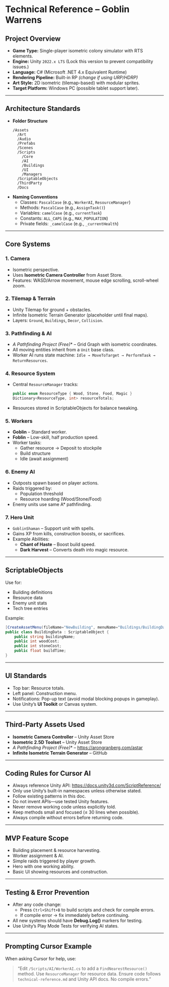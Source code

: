 # Technical Reference – Goblin Warrens

## Project Overview
- **Game Type:** Single-player isometric colony simulator with RTS elements.
- **Engine:** Unity `2022.x LTS` (Lock this version to prevent compatibility issues.)
- **Language:** C# (Microsoft .NET 4.x Equivalent Runtime)
- **Rendering Pipeline:** Built-in RP *(change if using URP/HDRP)*  
- **Art Style:** 2D isometric (tilemap-based) with modular sprites.
- **Target Platform:** Windows PC (possible tablet support later).

---

## Architecture Standards
- **Folder Structure**
  ```
  /Assets
    /Art
    /Audio
    /Prefabs
    /Scenes
    /Scripts
      /Core
      /AI
      /Buildings
      /UI
      /Managers
    /ScriptableObjects
    /ThirdParty
    /Docs
  ```
- **Naming Conventions**
  - Classes: `PascalCase` (e.g., `WorkerAI`, `ResourceManager`)
  - Methods: `PascalCase` (e.g., `AssignTask()`)
  - Variables: `camelCase` (e.g., `currentTask`)
  - Constants: `ALL_CAPS` (e.g., `MAX_POPULATION`)
  - Private fields: `_camelCase` (e.g., `_currentHealth`)

---

## Core Systems

### 1. Camera
- Isometric perspective.
- Uses **Isometric Camera Controller** from Asset Store.
- Features: WASD/Arrow movement, mouse edge scrolling, scroll-wheel zoom.

### 2. Tilemap & Terrain
- Unity Tilemap for ground + obstacles.
- Infinite Isometric Terrain Generator (placeholder until final maps).
- Layers: `Ground`, `Buildings`, `Decor`, `Collision`.

### 3. Pathfinding & AI
- **A* Pathfinding Project (Free)** – Grid Graph with isometric coordinates.
- All moving entities inherit from a `Unit` base class.
- Worker AI runs state machine: `Idle → MoveToTarget → PerformTask → ReturnResources`.

### 4. Resource System
- Central `ResourceManager` tracks:
  ```csharp
  public enum ResourceType { Wood, Stone, Food, Magic }
  Dictionary<ResourceType, int> resourceTotals;
  ```
- Resources stored in ScriptableObjects for balance tweaking.

### 5. Workers
- **Goblin** – Standard worker.
- **Foblin** – Low-skill, half production speed.
- Worker tasks:
  - Gather resource → Deposit to stockpile
  - Build structure
  - Idle (await assignment)

### 6. Enemy AI
- Outposts spawn based on player actions.
- Raids triggered by:
  - Population threshold
  - Resource hoarding (Wood/Stone/Food)
- Enemy units use same A* pathfinding.

### 7. Hero Unit
- `GoblinShaman` – Support unit with spells.
- Gains XP from kills, construction boosts, or sacrifices.
- Example Abilities:
  - **Chant of Haste** – Boost build speed.
  - **Dark Harvest** – Converts death into magic resource.

---

## ScriptableObjects
Use for:
- Building definitions
- Resource data
- Enemy unit stats
- Tech tree entries

Example:
```csharp
[CreateAssetMenu(fileName="NewBuilding", menuName="Buildings/BuildingData")]
public class BuildingData : ScriptableObject {
    public string buildingName;
    public int woodCost;
    public int stoneCost;
    public float buildTime;
}
```

---

## UI Standards
- Top bar: Resource totals.
- Left panel: Construction menu.
- Notifications: Pop-up text (avoid modal blocking popups in gameplay).
- Use Unity’s **UI Toolkit** or Canvas system.

---

## Third-Party Assets Used
- **Isometric Camera Controller** – Unity Asset Store  
- **Isometric 2.5D Toolset** – Unity Asset Store  
- **A* Pathfinding Project (Free)** – https://arongranberg.com/astar  
- **Infinite Isometric Terrain Generator** – GitHub  

---

## Coding Rules for Cursor AI
- Always reference Unity API: https://docs.unity3d.com/ScriptReference/
- Only use Unity’s built-in namespaces unless otherwise stated.
- Follow existing patterns in this doc.
- Do not invent APIs—use tested Unity features.
- Never remove working code unless explicitly told.
- Keep methods small and focused (≤ 30 lines when possible).
- Always compile without errors before returning code.

---

## MVP Feature Scope
- Building placement & resource harvesting.
- Worker assignment & AI.
- Simple raids triggered by player growth.
- Hero with one working ability.
- Basic UI showing resources and construction.

---

## Testing & Error Prevention
- After any code change:
  - Press `Ctrl+Shift+B` to build scripts and check for compile errors.
  - If compile error → fix immediately before continuing.
- All new systems should have **Debug.Log()** markers for testing.
- Use Unity’s Play Mode Tests for verifying AI states.

---

## Prompting Cursor Example
When asking Cursor for help, use:
> “Edit `/Scripts/AI/WorkerAI.cs` to add a `FindNearestResource()` method. Use `ResourceManager` for resource data. Ensure code follows `technical-reference.md` and Unity API docs. No compile errors.”
